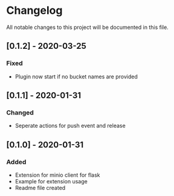 # Changelog
All notable changes to this project will be documented in this file.

## [0.1.2] - 2020-03-25
### Fixed
 - Plugin now start if no bucket names are provided

## [0.1.1] - 2020-01-31
### Changed
 - Seperate actions for push event and release

## [0.1.0] - 2020-01-31
### Added
 - Extension for minio client for flask
 - Example for extension usage
 - Readme file created

